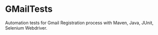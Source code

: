 # GMailTests
Automation tests for Gmail Registration process with Maven, Java, JUnit, Selenium Webdriver.
